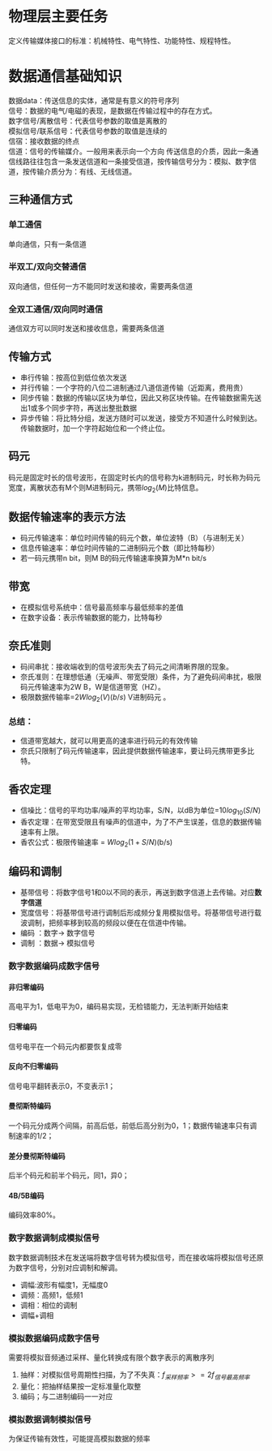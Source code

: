 # 物理层主要任务

定义传输媒体接口的标准：机械特性、电气特性、功能特性、规程特性。

# 数据通信基础知识

数据data：传送信息的实体，通常是有意义的符号序列  
信号：数据的电气/电磁的表现，是数据在传输过程中的存在方式。  
数字信号/离散信号：代表信号参数的取值是离散的  
模拟信号/联系信号：代表信号参数的取值是连续的  
信宿：接收数据的终点  
信道：信号的传输媒介。一般用来表示向一个方向
传送信息的介质，因此一条通信线路往往包含一条发送信道和一条接受信道，按传输信号分为：模拟、数字信道，按传输介质分为：有线、无线信道。

## 三种通信方式

### 单工通信

单向通信，只有一条信道

### 半双工/双向交替通信

双向通信，但任何一方不能同时发送和接收，需要两条信道

### 全双工通信/双向同时通信

通信双方可以同时发送和接收信息，需要两条信道

## 传输方式

- 串行传输：按高位到低位依次发送
- 并行传输：一个字符的八位二进制通过八道信道传输（近距离，费用贵）
- 同步传输：数据的传输以区块为单位，因此又称区块传输。在传输数据需先送出1或多个同步字符，再送出整批数据
- 异步传输：将比特分组，发送方随时可以发送，接受方不知道什么时候到达。传输数据时，加一个字符起始位和一个终止位。

## 码元

码元是固定时长的信号波形，在固定时长内的信号称为k进制码元，时长称为码元宽度，离散状态有M个则M进制码元，携带$log_2(M)$比特信息。

## 数据传输速率的表示方法

- 码元传输速率：单位时间传输的码元个数，单位波特（B）（与进制无关）
- 信息传输速率：单位时间传输的二进制码元个数（即比特每秒）
- 若一码元携带n bit，则M B的码元传输速率换算为M*n bit/s

## 带宽

- 在模拟信号系统中：信号最高频率与最低频率的差值
- 在数字设备：表示传输数据的能力，比特每秒

## 奈氏准则

- 码间串扰：接收端收到的信号波形失去了码元之间清晰界限的现象。
- 奈氏准则：在理想低通（无噪声、带宽受限）条件，为了避免码间串扰，极限码元传输速率为2W B，W是信道带宽（HZ）。
- 极限数据传输率=$2Wlog_2(V)(b/s)$ V进制码元 。

### 总结：

- 信道带宽越大，就可以用更高的速率进行码元的有效传输
- 奈氏只限制了码元传输速率，因此提供数据传输速率，要让码元携带更多比特。

## 香农定理

- 信噪比：信号的平均功率/噪声的平均功率，S/N，以dB为单位=$10log_{10}(S/N)$
- 香农定理：在带宽受限且有噪声的信道中，为了不产生误差，信息的数据传输速率有上限。
- 香农公式：极限传输速率 = $Wlog_2(1+S/N)$(b/s)

## 编码和调制

- 基带信号：将数字信号1和0以不同的表示，再送到数字信道上去传输。对应**数字信道**
- 宽度信号：将基带信号进行调制后形成频分复用模拟信号。将基带信号进行载波调制，把频率移到较高的频段以便在在信道中传输。
- 编码 ：数字-> 数字信号
- 调制 ：数据-> 模拟信号 

### 数字数据编码成数字信号

#### 非归零编码

高电平为1，低电平为0，编码易实现，无检错能力，无法判断开始结束

#### 归零编码

信号电平在一个码元内都要恢复成零

#### 反向不归零编码

信号电平翻转表示0，不变表示1；

#### 曼彻斯特编码

一个码元分成两个间隔，前高后低，前低后高分别为0，1；数据传输速率只有调制速率的1/2；

#### 差分曼彻斯特编码

后半个码元和前半个码元，同1，异0；

#### 4B/5B编码

编码效率80%。

### 数字数据调制成模拟信号

数字数据调制技术在发送端将数字信号转为模拟信号，而在接收端将模拟信号还原为数字信号，分别对应调制和解调。 

- 调幅:波形有幅度1，无幅度0
- 调频：高频1，低频1
- 调相：相位的调制
- 调幅+调相

### 模拟数据编码成数字信号

需要将模拟音频通过采样、量化转换成有限个数字表示的离散序列
1. 抽样：对模拟信号周期性扫描，为了不失真：$f_{采样频率}>=2f_{信号最高频率}$
2. 量化：把抽样结果按一定标准量化取整
3. 编码；与二进制编码一一对应

### 模拟数据调制模拟信号

为保证传输有效性，可能提高模拟数据的频率 